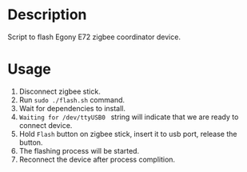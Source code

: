 # Description
Script to flash Egony E72 zigbee coordinator device.

# Usage
1. Disconnect zigbee stick.
2. Run `sudo ./flash.sh` command.
3. Wait for dependencies to install.
4. `Waiting for /dev/ttyUSB0 ` string will indicate that we are ready to connect device.
5. Hold `Flash` button on zigbee stick, insert it to usb port, release the button.
6. The flashing process will be started.
7. Reconnect the device after process complition.
